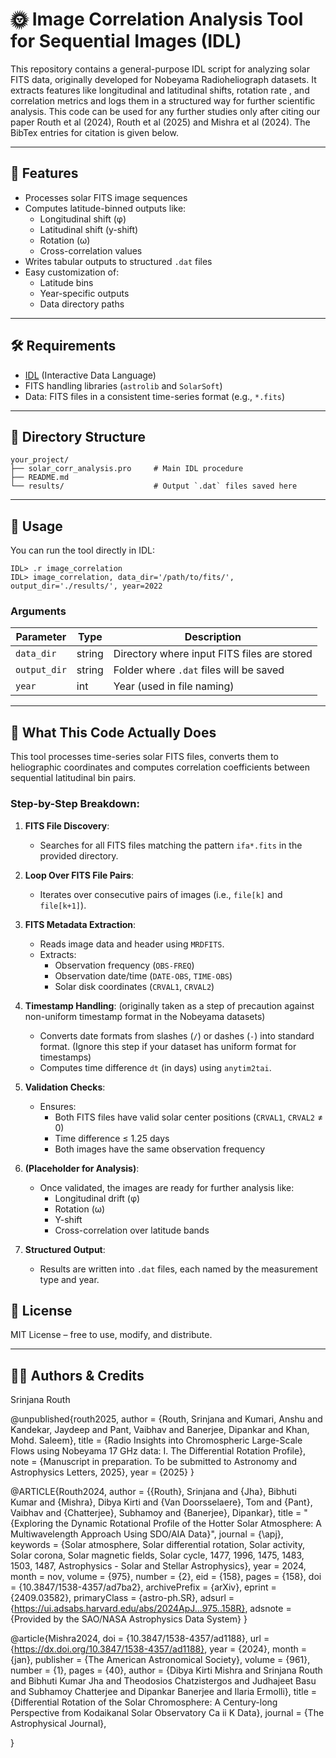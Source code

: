 # 🌞 Image Correlation Analysis Tool for Sequential Images (IDL)

This repository contains a general-purpose IDL script for analyzing solar FITS data, originally developed for Nobeyama Radioheliograph datasets. It extracts features like longitudinal and latitudinal shifts, rotation rate , and correlation metrics and logs them in a structured way for further scientific analysis. This code can be used for any further studies only after citing our paper Routh et al (2024), Routh et al (2025) and Mishra et al (2024). The BibTex entries for citation is given below.

---

## 🔧 Features

- Processes solar FITS image sequences
- Computes latitude-binned outputs like:
  - Longitudinal shift (φ)
  - Latitudinal shift (y-shift)
  - Rotation (ω)
  - Cross-correlation values
- Writes tabular outputs to structured `.dat` files
- Easy customization of:
  - Latitude bins
  - Year-specific outputs
  - Data directory paths

---

## 🛠 Requirements

- [IDL](https://www.l3harrisgeospatial.com/Software-Technology/IDL) (Interactive Data Language)
- FITS handling libraries (`astrolib` and `SolarSoft`)
- Data: FITS files in a consistent time-series format (e.g., `*.fits`)

---

## 📁 Directory Structure

```
your_project/
├── solar_corr_analysis.pro     # Main IDL procedure
├── README.md
└── results/                    # Output `.dat` files saved here
```

---

## 🚀 Usage

You can run the tool directly in IDL:

```idl
IDL> .r image_correlation
IDL> image_correlation, data_dir='/path/to/fits/', output_dir='./results/', year=2022
```

### Arguments

| Parameter     | Type   | Description                         |
|---------------|--------|-------------------------------------|
| `data_dir`    | string | Directory where input FITS files are stored |
| `output_dir`  | string | Folder where `.dat` files will be saved |
| `year`        | int    | Year (used in file naming)         |

---

## 🔬 What This Code Actually Does

This tool processes time-series solar FITS files, converts them to heliographic coordinates and computes correlation coefficients between sequential latitudinal bin pairs.

### Step-by-Step Breakdown:

1. **FITS File Discovery**:
   - Searches for all FITS files matching the pattern `ifa*.fits` in the provided directory.

2. **Loop Over FITS File Pairs**:
   - Iterates over consecutive pairs of images (i.e., `file[k]` and `file[k+1]`).

3. **FITS Metadata Extraction**:
   - Reads image data and header using `MRDFITS`.
   - Extracts:
     - Observation frequency (`OBS-FREQ`)
     - Observation date/time (`DATE-OBS`, `TIME-OBS`)
     - Solar disk coordinates (`CRVAL1`, `CRVAL2`)

4. **Timestamp Handling**: (originally taken as a step of precaution against non-uniform timestamp format in the Nobeyama datasets)
   - Converts date formats from slashes (`/`) or dashes (`-`) into standard format. (Ignore this step if your dataset has uniform format for timestamps)
   - Computes time difference `dt` (in days) using `anytim2tai`.

5. **Validation Checks**:
   - Ensures:
     - Both FITS files have valid solar center positions (`CRVAL1`, `CRVAL2` ≠ 0)
     - Time difference ≤ 1.25 days
     - Both images have the same observation frequency

6. **(Placeholder for Analysis)**:
   - Once validated, the images are ready for further analysis like:
     - Longitudinal drift (φ)
     - Rotation (ω)
     - Y-shift
     - Cross-correlation over latitude bands

7. **Structured Output**:
   - Results are written into `.dat` files, each named by the measurement type and year.



## 📝 License

MIT License – free to use, modify, and distribute.

---

## 👩‍💻 Authors & Credits

Srinjana Routh

@unpublished{routh2025,
  author       = {Routh, Srinjana and Kumari, Anshu and Kandekar, Jaydeep and Pant, Vaibhav and Banerjee, Dipankar and Khan, Mohd. Saleem},
  title        = {Radio Insights into Chromospheric Large-Scale Flows using Nobeyama 17 GHz data: I. The Differential Rotation Profile},
  note         = {Manuscript in preparation. To be submitted to Astronomy and Astrophysics Letters, 2025},
  year         = {2025}
}

@ARTICLE{Routh2024,
       author = {{Routh}, Srinjana and {Jha}, Bibhuti Kumar and {Mishra}, Dibya Kirti and {Van Doorsselaere}, Tom and {Pant}, Vaibhav and {Chatterjee}, Subhamoy and {Banerjee}, Dipankar},
        title = "{Exploring the Dynamic Rotational Profile of the Hotter Solar Atmosphere: A Multiwavelength Approach Using SDO/AIA Data}",
      journal = {\apj},
     keywords = {Solar atmosphere, Solar differential rotation, Solar activity, Solar corona, Solar magnetic fields, Solar cycle, 1477, 1996, 1475, 1483, 1503, 1487, Astrophysics - Solar and Stellar Astrophysics},
         year = 2024,
        month = nov,
       volume = {975},
       number = {2},
          eid = {158},
        pages = {158},
          doi = {10.3847/1538-4357/ad7ba2},
archivePrefix = {arXiv},
       eprint = {2409.03582},
 primaryClass = {astro-ph.SR},
       adsurl = {https://ui.adsabs.harvard.edu/abs/2024ApJ...975..158R},
      adsnote = {Provided by the SAO/NASA Astrophysics Data System}
}

@article{Mishra2024,
doi = {10.3847/1538-4357/ad1188},
url = {https://dx.doi.org/10.3847/1538-4357/ad1188},
year = {2024},
month = {jan},
publisher = {The American Astronomical Society},
volume = {961},
number = {1},
pages = {40},
author = {Dibya Kirti Mishra and Srinjana Routh and Bibhuti Kumar Jha and Theodosios Chatzistergos and Judhajeet Basu and Subhamoy Chatterjee and Dipankar Banerjee and Ilaria Ermolli},
title = {Differential Rotation of the Solar Chromosphere: A Century-long Perspective from Kodaikanal Solar Observatory Ca ii K Data},
journal = {The Astrophysical Journal},

}
